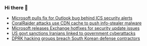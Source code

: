 ### Hi there 👋

<!--START_SECTION:feed-->
* [Microsoft pulls fix for Outlook bug behind ICS security alerts](https://www.bleepingcomputer.com/news/microsoft/microsoft-pulls-fix-for-outlook-bug-unexpected-ICS-warnings-after-December-security-updates/)
* [CoralRaider attacks use CDN cache to push info-stealer malware](https://www.bleepingcomputer.com/news/security/coralraider-attacks-use-cdn-cache-to-push-info-stealer-malware/)
* [Microsoft releases Exchange hotfixes for security update issues](https://www.bleepingcomputer.com/news/microsoft/microsoft-releases-exchange-hotfixes-for-security-update-issues/)
* [US govt sanctions Iranians linked to government cyberattacks](https://www.bleepingcomputer.com/news/security/us-govt-sanctions-iranians-linked-to-government-cyberattacks/)
* [DPRK hacking groups breach South Korean defense contractors](https://www.bleepingcomputer.com/news/security/dprk-hacking-groups-breach-south-korean-defense-contractors/)
<!--END_SECTION:feed-->

<!--
**frankenk/frankenk** is a ✨ _special_ ✨ repository because its `README.md` (this file) appears on your GitHub profile.

Here are some ideas to get you started:

- 🔭 I’m currently working on ...
- 🌱 I’m currently learning ...
- 👯 I’m looking to collaborate on ...
- 🤔 I’m looking for help with ...
- 💬 Ask me about ...
- 📫 How to reach me: ...
- 😄 Pronouns: ...
- ⚡ Fun fact: ...
-->



